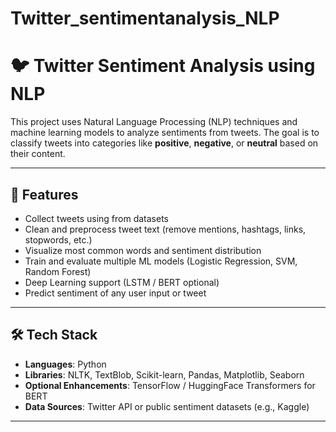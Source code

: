 # Twitter_sentimentanalysis_NLP

# 🐦 Twitter Sentiment Analysis using NLP

This project uses Natural Language Processing (NLP) techniques and machine learning models to analyze sentiments from tweets. The goal is to classify tweets into categories like **positive**, **negative**, or **neutral** based on their content.

---

## 🚀 Features

- Collect tweets using from datasets
- Clean and preprocess tweet text (remove mentions, hashtags, links, stopwords, etc.)
- Visualize most common words and sentiment distribution
- Train and evaluate multiple ML models (Logistic Regression, SVM, Random Forest)
- Deep Learning support (LSTM / BERT optional)
- Predict sentiment of any user input or tweet

---

## 🛠️ Tech Stack

- **Languages**: Python
- **Libraries**: NLTK, TextBlob, Scikit-learn, Pandas, Matplotlib, Seaborn
- **Optional Enhancements**: TensorFlow / HuggingFace Transformers for BERT
- **Data Sources**: Twitter API or public sentiment datasets (e.g., Kaggle)

---
